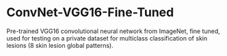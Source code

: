 # ConvNet-VGG16-Fine-Tuned
Pre-trained VGG16 convolutional neural network from ImageNet, fine tuned, used for testing on a private dataset for multiclass classification of skin lesions (8 skin lesion global patterns).
